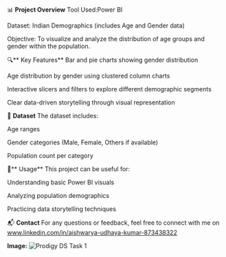 📊 **Project Overview**
Tool Used:Power BI

Dataset: Indian Demographics (includes Age and Gender data)

Objective: To visualize and analyze the distribution of age groups and gender within the population.


🔍** Key Features**
Bar and pie charts showing gender distribution

Age distribution by gender using clustered column charts

Interactive slicers and filters to explore different demographic segments

Clear data-driven storytelling through visual representation

📁 **Dataset**
The dataset includes:

Age ranges

Gender categories (Male, Female, Others if available)

Population count per category

📌** Usage**
This project can be useful for:

Understanding basic Power BI visuals

Analyzing population demographics

Practicing data storytelling techniques

📬 **Contact**
For any questions or feedback, feel free to connect with me on www.linkedin.com/in/aishwarya-udhaya-kumar-873438322

**Image:** 
![Prodigy DS Task 1](https://github.com/user-attachments/assets/2aa73830-0561-4bae-97ee-e53d095e06dc)


